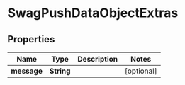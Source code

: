 
# SwagPushDataObjectExtras

## Properties
Name | Type | Description | Notes
------------ | ------------- | ------------- | -------------
**message** | **String** |  |  [optional]



